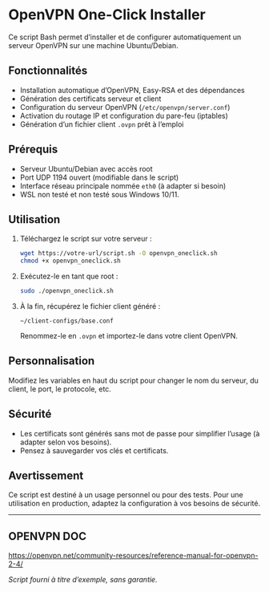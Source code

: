 # OpenVPN One-Click Installer

Ce script Bash permet d’installer et de configurer automatiquement un serveur OpenVPN sur une machine Ubuntu/Debian.

## Fonctionnalités

- Installation automatique d’OpenVPN, Easy-RSA et des dépendances
- Génération des certificats serveur et client
- Configuration du serveur OpenVPN (`/etc/openvpn/server.conf`)
- Activation du routage IP et configuration du pare-feu (iptables)
- Génération d’un fichier client `.ovpn` prêt à l’emploi

## Prérequis

- Serveur Ubuntu/Debian avec accès root
- Port UDP 1194 ouvert (modifiable dans le script)
- Interface réseau principale nommée `eth0` (à adapter si besoin)
- WSL non testé et non testé sous Windows 10/11.

## Utilisation

1. Téléchargez le script sur votre serveur :
    ```bash
    wget https://votre-url/script.sh -O openvpn_oneclick.sh
    chmod +x openvpn_oneclick.sh
    ```

2. Exécutez-le en tant que root :
    ```bash
    sudo ./openvpn_oneclick.sh
    ```

3. À la fin, récupérez le fichier client généré :
    ```
    ~/client-configs/base.conf
    ```
    Renommez-le en `.ovpn` et importez-le dans votre client OpenVPN.

## Personnalisation

Modifiez les variables en haut du script pour changer le nom du serveur, du client, le port, le protocole, etc.

## Sécurité

- Les certificats sont générés sans mot de passe pour simplifier l’usage (à adapter selon vos besoins).
- Pensez à sauvegarder vos clés et certificats.

## Avertissement

Ce script est destiné à un usage personnel ou pour des tests. Pour une utilisation en production, adaptez la configuration à vos besoins de sécurité.

---
## OPENVPN DOC

https://openvpn.net/community-resources/reference-manual-for-openvpn-2-4/

*Script fourni à titre d’exemple, sans garantie.*

